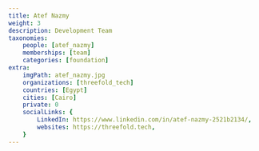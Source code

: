 ```yaml
---
title: Atef Nazmy
weight: 3
description: Development Team
taxonomies:
    people: [atef_nazmy]
    memberships: [team]
    categories: [foundation]
extra:
    imgPath: atef_nazmy.jpg
    organizations: [threefold_tech]
    countries: [Egypt]
    cities: [Cairo]
    private: 0
    socialLinks: {
        LinkedIn: https://www.linkedin.com/in/atef-nazmy-2521b2134/,
        websites: https://threefold.tech,
    }
---
```


<!--

IT-Telecom & Networking Engineer, having a great passion to learn more about new technologies.

--!>